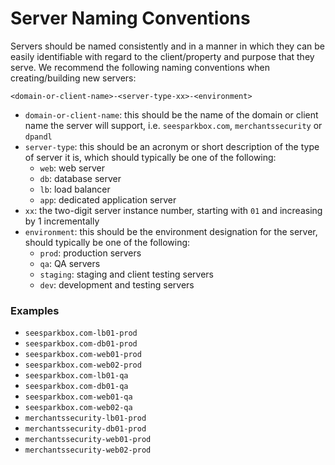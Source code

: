Server Naming Conventions
==========================

Servers should be named consistently and in a manner in which they can be easily identifiable with regard to the client/property and purpose that they serve. We recommend the following naming conventions when creating/building new servers:

```
<domain-or-client-name>-<server-type-xx>-<environment>
```

- `domain-or-client-name`: this should be the name of the domain or client name the server will support, i.e. `seesparkbox.com`, `merchantssecurity` or `dpandl`
- `server-type`: this should be an acronym or short description of the type of server it is, which should typically be one of the following:
    - `web`: web server
    - `db`: database server
    - `lb`: load balancer
    - `app`: dedicated application server
- `xx`: the two-digit server instance number, starting with `01` and increasing by 1 incrementally
- `environment`: this should be the environment designation for the server, should typically be one of the following:
    - `prod`: production servers
    - `qa`: QA servers
    - `staging`: staging and client testing servers
    - `dev`: development and testing servers

### Examples

- `seesparkbox.com-lb01-prod`
- `seesparkbox.com-db01-prod`
- `seesparkbox.com-web01-prod`
- `seesparkbox.com-web02-prod`
- `seesparkbox.com-lb01-qa`
- `seesparkbox.com-db01-qa`
- `seesparkbox.com-web01-qa`
- `seesparkbox.com-web02-qa`
- `merchantssecurity-lb01-prod`
- `merchantssecurity-db01-prod`
- `merchantssecurity-web01-prod`
- `merchantssecurity-web02-prod`
